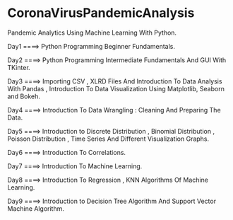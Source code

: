 # CoronaVirusPandemicAnalysis
Pandemic Analytics Using Machine Learning With Python.

Day1 ====> Python Programming Beginner Fundamentals.

Day2 ====> Python Programming Intermediate Fundamentals And GUI With TKinter.

Day3 ====> Importing CSV , XLRD Files And Introduction To Data Analysis With Pandas , Introduction To Data Visualization Using Matplotlib, Seaborn and Bokeh.

Day4 ====> Introduction To Data Wrangling : Cleaning And Preparing The Data.

Day5 ====> Introduction to Discrete Distribution , Binomial Distribution , Poisson Distribution , Time Series And Different Visualization Graphs.

Day6 ====> Introduction To Correlations.

Day7 ====> Introduction To Machine Learning.

Day8 ====> Introduction To Regression , KNN Algorithms Of Machine Learning.

Day9 ====> Introduction to Decision Tree Algorithm And Support Vector Machine Algorithm.
